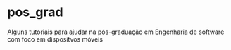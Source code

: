 # pos_grad
Alguns tutoriais para ajudar na pós-graduação em Engenharia de software com foco em dispositvos móveis
